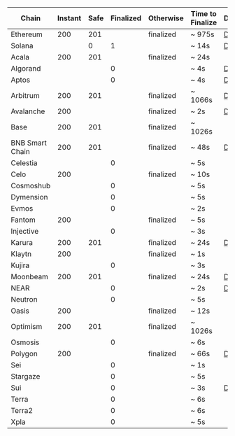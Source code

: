 <!-- The content in this file is auto-generated. Do not modify this file directly. Please see the README.md in the wormhole-mkdocs/scripts directory to learn how to update this page. -->
<!--CONSISTENCY_LEVELS-->
<table data-full-width="true"><thead><th>Chain</th><th>Instant</th><th>Safe</th><th>Finalized</th><th>Otherwise</th><th>Time to Finalize</th><th>Details</th></thead><tbody><tr><td>Ethereum</td><td>200</td><td>201</td><td></td><td>finalized</td><td>~ 975s</td><td><a href="https://www.alchemy.com/overviews/ethereum-commitment-levels">Details</a></td></tr><tr><td>Solana</td><td></td><td>0</td><td>1</td><td></td><td>~ 14s</td><td><a href="https://docs.solana.com/cluster/commitments">Details</a></td></tr><tr><td>Acala</td><td>200</td><td>201</td><td></td><td>finalized</td><td>~ 24s</td><td></td></tr><tr><td>Algorand</td><td></td><td></td><td>0</td><td></td><td>~ 4s</td><td><a href="https://developer.algorand.org/docs/get-started/basics/why_algorand/#finality">Details</a></td></tr><tr><td>Aptos</td><td></td><td></td><td>0</td><td></td><td>~ 4s</td><td><a href="https://aptos.dev/reference/glossary/#byzantine-fault-tolerance-bft">Details</a></td></tr><tr><td>Arbitrum</td><td>200</td><td>201</td><td></td><td>finalized</td><td>~ 1066s</td><td><a href="https://developer.arbitrum.io/tx-lifecycle">Details</a></td></tr><tr><td>Avalanche</td><td>200</td><td></td><td></td><td>finalized</td><td>~ 2s</td><td><a href="https://docs.avax.network/build/dapp/advanced/integrate-exchange#determining-finality">Details</a></td></tr><tr><td>Base</td><td>200</td><td>201</td><td></td><td>finalized</td><td>~ 1026s</td><td></td></tr><tr><td>BNB Smart Chain</td><td>200</td><td>201</td><td></td><td>finalized</td><td>~ 48s</td><td><a href="https://docs.bnbchain.org/docs/learn/consensus">Details</a></td></tr><tr><td>Celestia</td><td></td><td></td><td>0</td><td></td><td>~ 5s</td><td></td></tr><tr><td>Celo</td><td>200</td><td></td><td></td><td>finalized</td><td>~ 10s</td><td></td></tr><tr><td>Cosmoshub</td><td></td><td></td><td>0</td><td></td><td>~ 5s</td><td></td></tr><tr><td>Dymension</td><td></td><td></td><td>0</td><td></td><td>~ 5s</td><td></td></tr><tr><td>Evmos</td><td></td><td></td><td>0</td><td></td><td>~ 2s</td><td></td></tr><tr><td>Fantom</td><td>200</td><td></td><td></td><td>finalized</td><td>~ 5s</td><td></td></tr><tr><td>Injective</td><td></td><td></td><td>0</td><td></td><td>~ 3s</td><td></td></tr><tr><td>Karura</td><td>200</td><td>201</td><td></td><td>finalized</td><td>~ 24s</td><td><a href="https://wiki.polkadot.network/docs/learn-consensus">Details</a></td></tr><tr><td>Klaytn</td><td>200</td><td></td><td></td><td>finalized</td><td>~ 1s</td><td></td></tr><tr><td>Kujira</td><td></td><td></td><td>0</td><td></td><td>~ 3s</td><td></td></tr><tr><td>Moonbeam</td><td>200</td><td>201</td><td></td><td>finalized</td><td>~ 24s</td><td><a href="https://docs.moonbeam.network/builders/build/moonbeam-custom-api/#finality-rpc-endpoints">Details</a></td></tr><tr><td>NEAR</td><td></td><td></td><td>0</td><td></td><td>~ 2s</td><td><a href="https://nomicon.io/ChainSpec/Consensus">Details</a></td></tr><tr><td>Neutron</td><td></td><td></td><td>0</td><td></td><td>~ 5s</td><td></td></tr><tr><td>Oasis</td><td>200</td><td></td><td></td><td>finalized</td><td>~ 12s</td><td></td></tr><tr><td>Optimism</td><td>200</td><td>201</td><td></td><td>finalized</td><td>~ 1026s</td><td></td></tr><tr><td>Osmosis</td><td></td><td></td><td>0</td><td></td><td>~ 6s</td><td></td></tr><tr><td>Polygon</td><td>200</td><td></td><td></td><td>finalized</td><td>~ 66s</td><td><a href="https://docs.polygon.technology/pos/architecture/heimdall/checkpoints/">Details</a></td></tr><tr><td>Sei</td><td></td><td></td><td>0</td><td></td><td>~ 1s</td><td></td></tr><tr><td>Stargaze</td><td></td><td></td><td>0</td><td></td><td>~ 5s</td><td></td></tr><tr><td>Sui</td><td></td><td></td><td>0</td><td></td><td>~ 3s</td><td><a href="https://docs.sui.io/concepts/sui-architecture/consensus">Details</a></td></tr><tr><td>Terra</td><td></td><td></td><td>0</td><td></td><td>~ 6s</td><td></td></tr><tr><td>Terra2</td><td></td><td></td><td>0</td><td></td><td>~ 6s</td><td></td></tr><tr><td>Xpla</td><td></td><td></td><td>0</td><td></td><td>~ 5s</td><td></td></tr></tbody></table>
<!--CONSISTENCY_LEVELS-->
